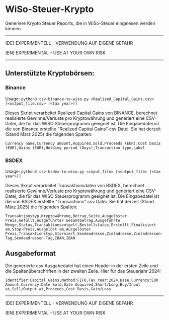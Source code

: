 # WiSo-Steuer-Krypto

Generiere Krypto Steuer Reports, die in WiSo-Steuer eingelesen werden können

---

(DE) EXPERIMENTELL - VERWENDUNG AUF EIGENE GEFAHR

(EN) EXPERIMENTAL - USE AT YOUR OWN RISK

---

## Unterstützte Kryptobörsen:

### Binance

Usage: `python3 csv-binance-to-wiso.py <Realized_Capital_Gains.csv> [<output_file.csv> [<tax year>]]`

Dieses Skript verarbeitet Realized Capital Gains von BINANCE, berechnet realisierte Gewinne/Verluste pro Kryptowährung und generiert eine CSV-Datei, die für das WISO Steuerprogramm geeignet ist.
Die Eingabedatei ist die von Binance erstellte "Realized Capital Gains" csv Datei. Sie hat derzeit (Stand März 2025) die folgenden Spalten:

``` csv
Currency name,Currency amount,Acquired,Sold,Proceeds (EUR),Cost basis (EUR),Gains (EUR),Holding period (Days),Transaction type,Label
```


### BSDEX

Usage: `python3 csv-bsdex-to-wiso.py <input_file> [<output_file> [<tax year>]]`

Dieses Skript verarbeitet Transaktionsdaten von BSDEX, berechnet realisierte Gewinne/Verluste pro Kryptowährung und generiert eine CSV-Datei, die für das WISO Steuerprogramm geeignet ist.
Die Eingabedatei ist die von BSDEX erstellte "Transactions" csv Datei. Sie hat derzeit (Stand März 2025) die folgenden Spalten:

``` csv
Transaktionstyp,Kryptowährung,Betrag,Seite,Ausgelöster Preis,Gefüllt,Ausgeführter Gesamtbetrag,Ausgeführte Menge,Status,Transaktionsentgelt,Bestellstatus,Erstellt,Finalisiert am,Stop-Preis,Ausgelöst am,Ausgelöster Preis,Transaktionstyp,Storniert,Sendeadresse,Zieladresse,Zieladressen-Tag,Sendeadressen-Tag,IBAN,IBAN
```


## Ausgabeformat

Die generierte csv Ausgabedatei hat einen Header in der ersten Zeile und die Spaltenüberschriften in der zweiten Zeile. Hier für das Steuerjahr 2024:

```csv
Identifier:Capital_Gains,Method:FIFO,Tax_Year:2024,Base_Currency:EUR
Amount,Currency,Date Sold,Date Acquired,Short/Long,Buy/Input at,Sell/Output at,Proceeds,Cost Basis,Gain/Loss
```

---

(DE) EXPERIMENTELL - VERWENDUNG AUF EIGENE GEFAHR

(EN) EXPERIMENTAL - USE AT YOUR OWN RISK




